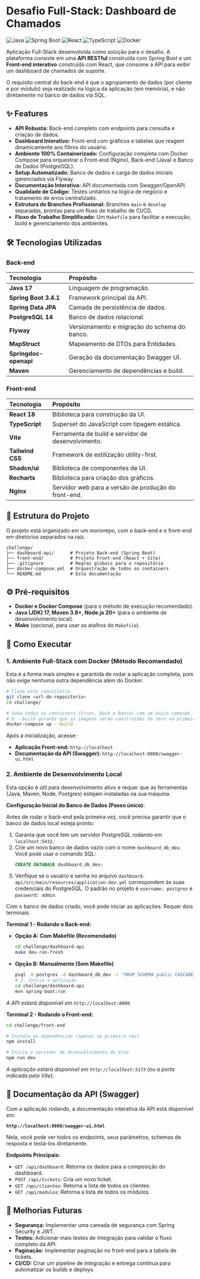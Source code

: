 # Desafio Full-Stack: Dashboard de Chamados

![Java](https://img.shields.io/badge/Java-17-blue?logo=java&logoColor=white) ![Spring Boot](https://img.shields.io/badge/Spring_Boot-3.4.1-green?logo=spring&logoColor=white) ![React](https://img.shields.io/badge/React-18-blue?logo=react&logoColor=white) ![TypeScript](https://img.shields.io/badge/TypeScript-5-blue?logo=typescript&logoColor=white) ![Docker](https://img.shields.io/badge/Docker-20.10-blue?logo=docker&logoColor=white)

Aplicação Full-Stack desenvolvida como solução para o desafio. A plataforma consiste em uma **API RESTful** construída com Spring Boot e um **Front-end interativo** construído com React, que consome a API para exibir um dashboard de chamados de suporte.

O requisito central do back-end é que o agrupamento de dados (por cliente e por módulo) seja realizado na lógica da aplicação (em memória), e não diretamente no banco de dados via SQL.

## ✨ Features

- **API Robusta:** Back-end completo com endpoints para consulta e criação de dados.
- **Dashboard Interativo:** Front-end com gráficos e tabelas que reagem dinamicamente aos filtros do usuário.
- **Ambiente 100% Containerizado:** Configuração completa com Docker Compose para orquestrar o Front-end (Nginx), Back-end (Java) e Banco de Dados (PostgreSQL).
- **Setup Automatizado:** Banco de dados e carga de dados iniciais gerenciados via Flyway.
- **Documentação Interativa:** API documentada com Swagger/OpenAPI.
- **Qualidade de Código:** Testes unitários na lógica de negócio e tratamento de erros centralizado.
- **Estrutura de Branches Profissional:** Branches `main` e `develop` separadas, prontas para um fluxo de trabalho de CI/CD.
- **Fluxo de Trabalho Simplificado:** Um `Makefile` para facilitar a execução, build e gerenciamento dos ambientes.

## 🛠️ Tecnologias Utilizadas

### Back-end

| Tecnologia            | Propósito                                    |
| :-------------------- | :------------------------------------------- |
| **Java 17**           | Linguagem de programação.                    |
| **Spring Boot 3.4.1** | Framework principal da API.                  |
| **Spring Data JPA**   | Camada de persistência de dados.             |
| **PostgreSQL 14**     | Banco de dados relacional.                   |
| **Flyway**            | Versionamento e migração do schema do banco. |
| **MapStruct**         | Mapeamento de DTOs para Entidades.           |
| **Springdoc-openapi** | Geração da documentação Swagger UI.          |
| **Maven**             | Gerenciamento de dependências e build.       |

### Front-end

| Tecnologia       | Propósito                                            |
| :--------------- | :--------------------------------------------------- |
| **React 18**     | Biblioteca para construção da UI.                    |
| **TypeScript**   | Superset do JavaScript com tipagem estática.         |
| **Vite**         | Ferramenta de build e servidor de desenvolvimento.   |
| **Tailwind CSS** | Framework de estilização utility-first.              |
| **Shadcn/ui**    | Biblioteca de componentes de UI.                     |
| **Recharts**     | Biblioteca para criação dos gráficos.                |
| **Nginx**        | Servidor web para a versão de produção do front-end. |

## 📁 Estrutura do Projeto

O projeto está organizado em um monorepo, com o back-end e o front-end em diretórios separados na raiz.

```
challenge/
├── dashboard-api/      # Projeto Back-end (Spring Boot)
├── front-end/          # Projeto Front-end (React + Vite)
├── .gitignore          # Regras globais para o repositório
├── docker-compose.yml  # Orquestração de todos os containers
└── README.md           # Esta documentação
```

## ⚙️ Pré-requisitos

- **Docker e Docker Compose** (para o método de execução recomendado).
- **Java (JDK) 17, Maven 3.8+, Node.js 20+** (para o ambiente de desenvolvimento local).
- **Make** (opcional, para usar os atalhos do `Makefile`).

## 🚀 Como Executar

### 1. Ambiente Full-Stack com Docker (Método Recomendado)

Esta é a forma mais simples e garantida de rodar a aplicação completa, pois não exige nenhuma outra dependência além do Docker.

```bash
# Clone este repositório
git clone <url-do-repositorio>
cd challenge/

# Suba todos os containers (Front, Back e Banco) com um único comando
# O --build garante que as imagens serão construídas do zero na primeira vez
docker-compose up --build
```

Após a inicialização, acesse:

- **Aplicação Front-end:** `http://localhost`
- **Documentação da API (Swagger):** `http://localhost:8080/swagger-ui.html`

### 2. Ambiente de Desenvolvimento Local

Esta opção é útil para desenvolvimento ativo e requer que as ferramentas (Java, Maven, Node, Postgres) estejam instaladas na sua máquina.

**Configuração Inicial do Banco de Dados (Passo único):**

Antes de rodar o back-end pela primeira vez, você precisa garantir que o banco de dados local esteja pronto:

1.  Garanta que você tem um servidor PostgreSQL rodando em `localhost:5432`.
2.  Crie um novo banco de dados vazio com o nome `dashboard_db_dev`. Você pode usar o comando SQL:
    ```sql
    CREATE DATABASE dashboard_db_dev;
    ```
3.  Verifique se o usuário e senha no arquivo `dashboard-api/src/main/resources/application-dev.yml` correspondem às suas credenciais do PostgreSQL. O padrão no projeto é `username: postgres` e `password: admin`.

Com o banco de dados criado, você pode iniciar as aplicações. Requer dois terminais.

**Terminal 1 - Rodando o Back-end:**

- **Opção A: Com Makefile (Recomendado)**
  ```bash
  cd challenge/dashboard-api
  make dev-run-fresh
  ```
- **Opção B: Manualmente (Sem Makefile)**
  ```bash # 1. Resete o schema do banco de dados (requer psql)
  psql -U postgres -d dashboard_db_dev -c "DROP SCHEMA public CASCADE; CREATE SCHEMA public;"
  # 2. Inicie a aplicação
  cd challenge/dashboard-api
  mvn spring-boot:run
  ```

_A API estará disponível em `http://localhost:8080`._

**Terminal 2 - Rodando o Front-end:**

```bash
cd challenge/front-end

# Instala as dependências (apenas na primeira vez)
npm install

# Inicia o servidor de desenvolvimento do Vite
npm run dev
```

_A aplicação estará disponível em `http://localhost:5173` (ou a porta indicada pelo Vite)._

## 📡 Documentação da API (Swagger)

Com a aplicação rodando, a documentação interativa da API está disponível em:

**`http://localhost:8080/swagger-ui.html`**

Nela, você pode ver todos os endpoints, seus parâmetros, schemas de resposta e testá-los diretamente.

**Endpoints Principais:**

- `GET /api/dashboard`: Retorna os dados para a composição do dashboard.
- `POST /api/tickets`: Cria um novo ticket.
- `GET /api/clientes`: Retorna a lista de todos os clientes.
- `GET /api/modulos`: Retorna a lista de todos os módulos.

## 🌟 Melhorias Futuras

- **Segurança:** Implementar uma camada de segurança com Spring Security e JWT.
- **Testes:** Adicionar mais testes de integração para validar o fluxo completo da API.
- **Paginação:** Implementar paginação no front-end para a tabela de tickets.
- **CI/CD:** Criar um pipeline de integração e entrega contínua para automatizar os builds e deploys.
